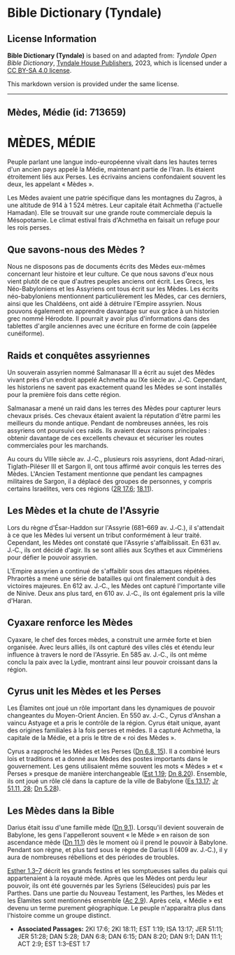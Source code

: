 # Bible Dictionary (Tyndale)

## License Information

**Bible Dictionary (Tyndale)** is based on and adapted from: _Tyndale Open Bible Dictionary_, [Tyndale House Publishers](https://tyndaleopenresources.com/), 2023, which is licensed under a [CC BY-SA 4.0 license](https://creativecommons.org/licenses/by-sa/4.0/legalcode.en).

This markdown version is provided under the same license.



--------------------------------

## Mèdes, Médie (id: 713659)

MÈDES, MÉDIE
============

Peuple parlant une langue indo\-européenne vivait dans les hautes terres d'un ancien pays appelé la Médie, maintenant partie de l'Iran. Ils étaient étroitement liés aux Perses. Les écrivains anciens confondaient souvent les deux, les appelant « Mèdes ».

Les Mèdes avaient une patrie spécifique dans les montagnes du Zagros, à une altitude de 914 à 1 524 mètres. Leur capitale était Achmetha (l'actuelle Hamadan). Elle se trouvait sur une grande route commerciale depuis la Mésopotamie. Le climat estival frais d'Achmetha en faisait un refuge pour les rois perses.

Que savons\-nous des Mèdes ?
----------------------------

Nous ne disposons pas de documents écrits des Mèdes eux\-mêmes concernant leur histoire et leur culture. Ce que nous savons d'eux nous vient plutôt de ce que d'autres peuples anciens ont écrit. Les Grecs, les Néo\-Babyloniens et les Assyriens ont tous écrit sur les Mèdes. Les écrits néo\-babyloniens mentionnent particulièrement les Mèdes, car ces derniers, ainsi que les Chaldéens, ont aidé à détruire l'Empire assyrien. Nous pouvons également en apprendre davantage sur eux grâce à un historien grec nommé Hérodote. Il pourrait y avoir plus d'informations dans des tablettes d'argile anciennes avec une écriture en forme de coin (appelée cunéiforme).

Raids et conquêtes assyriennes
------------------------------

Un souverain assyrien nommé Salmanasar III a écrit au sujet des Mèdes vivant près d'un endroit appelé Achmetha au IXe siècle av. J.‑C. Cependant, les historiens ne savent pas exactement quand les Mèdes se sont installés pour la première fois dans cette région.

Salmanasar a mené un raid dans les terres des Mèdes pour capturer leurs chevaux prisés. Ces chevaux étaient avaient la réputation d'être parmi les meilleurs du monde antique. Pendant de nombreuses années, les rois assyriens ont poursuivi ces raids. Ils avaient deux raisons principales : obtenir davantage de ces excellents chevaux et sécuriser les routes commerciales pour les marchands.

Au cours du VIIIe siècle av. J.‑C., plusieurs rois assyriens, dont Adad\-nirari, Tiglath\-Piléser III et Sargon II, ont tous affirmé avoir conquis les terres des Mèdes. L'Ancien Testament mentionne que pendant les campagnes militaires de Sargon, il a déplacé des groupes de personnes, y compris certains Israélites, vers ces régions ([2R 17\.6](https://ref.ly/2Kgs17:6); [18\.11](https://ref.ly/2Kgs18:11)).

Les Mèdes et la chute de l'Assyrie
----------------------------------

Lors du règne d'Ésar\-Haddon sur l'Assyrie (681–669 av. J.‑C.), il s'attendait à ce que les Mèdes lui versent un tribut conformément à leur traité. Cependant, les Mèdes ont constaté que l'Assyrie s'affaiblissait. En 631 av. J.‑C., ils ont décidé d'agir. Ils se sont alliés aux Scythes et aux Cimmériens pour défier le pouvoir assyrien.

L'Empire assyrien a continué de s'affaiblir sous des attaques répétées. Phraortès a mené une série de batailles qui ont finalement conduit à des victoires majeures. En 612 av. J.‑C., les Mèdes ont capturé l'importante ville de Ninive. Deux ans plus tard, en 610 av. J.‑C., ils ont également pris la ville d'Haran.

Cyaxare renforce les Mèdes
--------------------------

Cyaxare, le chef des forces mèdes, a construit une armée forte et bien organisée. Avec leurs alliés, ils ont capturé des villes clés et étendu leur influence à travers le nord de l'Assyrie. En 585 av. J.‑C., ils ont même conclu la paix avec la Lydie, montrant ainsi leur pouvoir croissant dans la région.

Cyrus unit les Mèdes et les Perses
----------------------------------

Les Élamites ont joué un rôle important dans les dynamiques de pouvoir changeantes du Moyen\-Orient Ancien. En 550 av. J.‑C., Cyrus d'Anshan a vaincu Astyage et a pris le contrôle de la région. Cyrus était unique, ayant des origines familiales à la fois perses et mèdes. Il a capturé Achmetha, la capitale de la Médie, et a pris le titre de « roi des Mèdes ».

Cyrus a rapproché les Mèdes et les Perses ([Dn 6\.8, 15](https://ref.ly/Dan6:8,Dan6:15)). Il a combiné leurs lois et traditions et a donné aux Mèdes des postes importants dans le gouvernement. Les gens utilisaient même souvent les mots « Mèdes » et « Perses » presque de manière interchangeable ([Est 1\.19](https://ref.ly/Esth1:19); [Dn 8\.20](https://ref.ly/Dan8:20)). Ensemble, ils ont joué un rôle clé dans la capture de la ville de Babylone ([Es 13\.17](https://ref.ly/Isa13:17); [Jr 51\.11, 28](https://ref.ly/Jer51:11,Jer51:28); [Dn 5\.28](https://ref.ly/Dan5:28)).

Les Mèdes dans la Bible
-----------------------

Darius était issu d'une famille mède ([Dn 9\.1](https://ref.ly/Dan9:1)). Lorsqu'il devient souverain de Babylone, les gens l'appelleront souvent « le Mède » en raison de son ascendance mède ([Dn 11\.1](https://ref.ly/Dan11:1)) dès le moment où il prend le pouvoir à Babylone. Pendant son règne, et plus tard sous le règne de Darius II (409 av. J.‑C.), il y aura de nombreuses rébellions et des périodes de troubles.

[Esther 1\.3–7](https://ref.ly/Esth1:3-Esth1:7) décrit les grands festins et les somptueuses salles du palais qui appartenaient à la royauté mède. Après que les Mèdes ont perdu leur pouvoir, ils ont été gouvernés par les Syriens (Séleucides) puis par les Parthes. Dans une partie du Nouveau Testament, les Parthes, les Mèdes et les Élamites sont mentionnés ensemble ([Ac 2\.9](https://ref.ly/Acts2:9)). Après cela, « Médie » est devenu un terme purement géographique. Le peuple n'apparaitra plus dans l'histoire comme un groupe distinct.

* **Associated Passages:** 2KI 17:6; 2KI 18:11; EST 1:19; ISA 13:17; JER 51:11; JER 51:28; DAN 5:28; DAN 6:8; DAN 6:15; DAN 8:20; DAN 9:1; DAN 11:1; ACT 2:9; EST 1:3–EST 1:7

